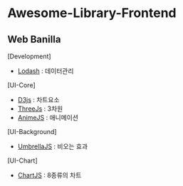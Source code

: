 # Awesome-Library-Frontend

## Web Banilla
[Development]
- [Lodash](https://lodash.com) : 데이터관리

[UI-Core]
- [D3js](https://d3js.org) : 차트요소
- [ThreeJs](https://threejs.org) : 3차원
- [AnimeJS](https://animejs.com) : 애니메이션

[UI-Background]
- [UmbrellaJS](https://umbrellajs.com) : 비오는 효과

[UI-Chart]
- [ChartJS](https://www.chartjs.org) : 8종류의 차트
